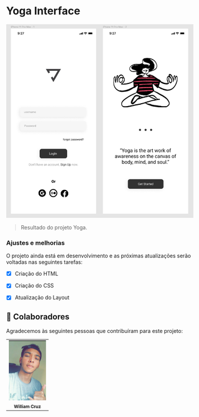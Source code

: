 # Yoga Interface


<img src="./assets/Yoga.png" alt="logo yoga">

> Resultado do projeto Yoga.

### Ajustes e melhorias

O projeto ainda está em desenvolvimento e as próximas atualizações serão voltadas nas seguintes tarefas:

- [x] Criação do HTML
- [x] Criação do CSS
- [x] Atualização do Layout


## 🤝 Colaboradores

Agradecemos às seguintes pessoas que contribuíram para este projeto:

<table>
  <tr>
    <td align="center">
      <a href="#">
        <img src="./assets/willz.jpg" width="100px;" alt="Foto do William Cruz"/><br>
        <sub>
          <b>William Cruz</b>
        </sub>
      </a>
    </td>
  </tr>
</table>



